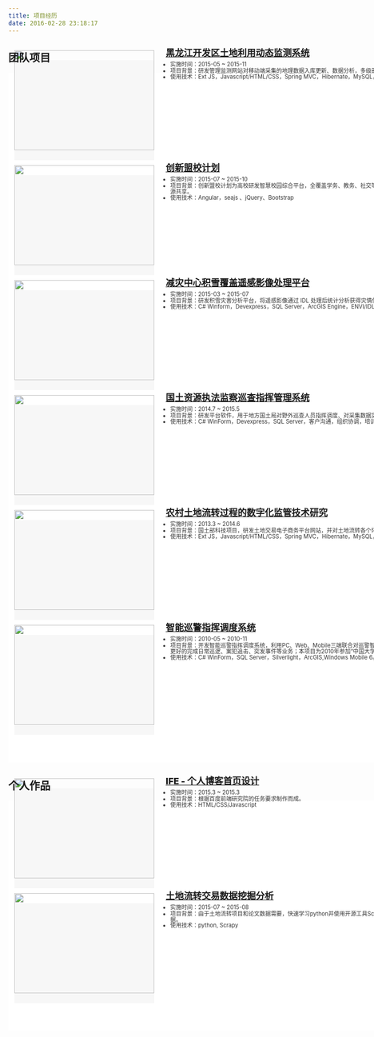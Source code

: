 ```yaml
---
title: 项目经历
date: 2016-02-28 23:18:17
---
```

<!-- <div class="clear-both"></div> -->

## 团队项目
<div class="container-box">
    <div class="gallery-image">
        <img class="image-item" src="http://7xlak7.com1.z0.glb.clouddn.com/blog%2Fimages%2Fprojects%2Flanduse%2Flanduse.jpg">
    </div>
    <div class="gallery-content">
        <a href="http://wucan.cc/projects/landuse.html" target="_blank">黑龙江开发区土地利用动态监测系统</a>
        <div class="item-list">
            <ul>
                <li class="list-h1">实施时间：<span>2015-05 ~ 2015-11</span>
                </li>
                <li class="list-h1">项目背景：<span class="prj-detail">研发管理监测网站对移动端采集的地理数据入库更新、数据分析，多级部门联合管理，辅助决策。</span>
                </li>
                <li class="list-h1">使用技术：<span>Ext JS，Javascript/HTML/CSS，Spring MVC，Hibernate，MySQL，WebGIS。</span>
                </li>
            </ul>
        </div>
        <div class="read-more"><a href="http://wucan.cc/projects/landuse.html" target="_blank">查看详细...</a></div>
    </div>
</div>
<div class="container-box">
    <div class="gallery-image">
        <img class="image-item" src="http://7xlak7.com1.z0.glb.clouddn.com/blog%2Fimages%2Fprojects%2Ftiup%2F1_school.jpg">
    </div>
    <div class="gallery-content">
        <a href="http://wucan.cc/projects/tiup.html" target="_blank">创新盟校计划</a>
        <div class="item-list">
            <ul>
                <li class="list-h1">实施时间：<span>2015-07 ~ 2015-10</span>
                </li>
                <li class="list-h1">项目背景：<span class="prj-detail">创新盟校计划为高校研发智慧校园综合平台，全覆盖学务、教务、社交等学校生活，旨在促进校际信息资源共享。</span>
                </li>
                <li class="list-h1">使用技术：<span>Angular，seajs 、jQuery、Bootstrap</span>
                </li>
            </ul>
        </div>
        <div class="read-more"><a href="http://wucan.cc/projects/tiup.html" target="_blank">查看详细...</a></div>
    </div>
</div>
<div class="container-box">
    <div class="gallery-image">
        <img class="image-item" src="http://7xlak7.com1.z0.glb.clouddn.com/blog%2Fimages%2Fprojects%2Fsnowcover%2Frsimage.jpg">
    </div>
    <div class="gallery-content">
        <a href="http://wucan.cc/projects/snowcover.html" target="_blank">减灾中心积雪覆盖遥感影像处理平台</a>
        <div class="item-list">
            <ul>
                <li class="list-h1">实施时间：<span>2015-03 ~ 2015-07</span>
                </li>
                <li class="list-h1">项目背景：<span class="prj-detail">研发积雪灾害分析平台，将遥感影像通过 IDL 处理后统计分析获得灾情信息，预估灾害情况。</span>
                </li>
                <li class="list-h1">使用技术：<span>C# Winform，Devexpress，SQL Server，ArcGIS Engine，ENVI/IDL，统计模型。</span>
                </li>
            </ul>
        </div>
        <div class="read-more"><a href="http://wucan.cc/projects/snowcover.html" target="_blank">查看详细...</a></div>
    </div>
</div>
<div class="container-box">
    <div class="gallery-image">
        <img class="image-item" src="http://7xlak7.com1.z0.glb.clouddn.com/blog%2Fimages%2Fprojects%2Fzfjc%2Froute.jpg">
    </div>
    <div class="gallery-content">
        <a href="http://wucan.cc/projects/12336.html" target="_blank">国土资源执法监察巡查指挥管理系统</a>
        <div class="item-list">
            <ul>
                <li class="list-h1">实施时间：<span>2014.7 ~ 2015.5</span>
                </li>
                <li class="list-h1">项目背景：<span class="prj-detail">研发平台软件，用于地方国土局对野外巡查人员指挥调度、对采集数据实时统计分析。</span>
                </li>
                <li class="list-h1">使用技术：<span>C# WinForm，Devexpress，SQL Server，客户沟通，组织协调，培训技巧。</span>
                </li>
            </ul>
        </div>
        <div class="read-more"><a href="http://wucan.cc/projects/12336.html" target="_blank">查看详细...</a></div>
    </div>
</div>
<div class="container-box">
    <div class="gallery-image">
        <img class="image-item" src="http://7xlak7.com1.z0.glb.clouddn.com/blog%2Fimages%2Fprojects%2Ftdlz%2Ftrade.jpg">
    </div>
    <div class="gallery-content">
        <a href="http://wucan.cc/projects/tdlz.html" target="_blank">农村土地流转过程的数字化监管技术研究</a>
        <div class="item-list">
            <ul>
                <li class="list-h1">实施时间：<span>2013.3 ~ 2014.6</span>
                </li>
                <li class="list-h1">项目背景：<span class="prj-detail">国土部科技项目，研发土地交易电子商务平台网站，并对土地流转各个环节进行监管。</span>
                </li>
                <li class="list-h1">使用技术：<span>Ext JS，Javascript/HTML/CSS，Spring MVC，Hibernate，MySQL，WebGIS。</span>
                </li>
            </ul>
        </div>
        <div class="read-more"><a href="http://wucan.cc/projects/tdlz.html" target="_blank">查看详细...</a></div>
    </div>
</div>
<div class="container-box">
    <div class="gallery-image">
        <img class="image-item" src="http://7xlak7.com1.z0.glb.clouddn.com/blog%2Fimages%2Fprojects%2Fesri%2Fbuffer.jpg">
    </div>
    <div class="gallery-content">
        <a href="http://wucan.cc/projects/esri.html" target="_blank">智能巡警指挥调度系统</a>
        <div class="item-list">
            <ul>
                <li class="list-h1">实施时间：<span>2010-05 ~ 2010-11</span>
                </li>
                <li class="list-h1">项目背景：<span class="prj-detail">开发智能巡警指挥调度系统，利用PC、Web、Mobile三端联合对巡警智能、合理的进行调度， 辅助巡警更好的完成日常巡逻、案犯追击、突发事件等业务；本项目为2010年参加“中国大学生GIS开发竞赛”的获奖作品。</span>
                </li>
                <li class="list-h1">使用技术：<span>C# WinForm，SQL Server，Silverlight，ArcGIS,Windows Mobile 6。</span>
                </li>
            </ul>
        </div>
        <div class="read-more"><a href="http://wucan.cc/projects/esri.html" target="_blank">查看详细...</a></div>
    </div>
</div>
<div class="clear-both"></div>

## 个人作品

<div class="container-box">
    <div class="gallery-image">
        <img class="image-item" src="http://7xlak7.com1.z0.glb.clouddn.com/blog%2Fimages%2Fsantorini%2Fsantorini.jpg">
    </div>
    <div class="gallery-content">
        <a href="http://wucan.cc/projects/santorini/" target="_blank">IFE - 个人博客首页设计</a>
        <div class="item-list">
            <ul>
                <li class="list-h1">实施时间：<span>2015.3 ~ 2015.3</span>
                </li>
                <li class="list-h1">项目背景：<span class="prj-detail">根据百度前端研究院的任务要求制作而成。</span>
                </li>
                <li class="list-h1">使用技术：<span>HTML/CSS/Javascript</span>
                </li>
            </ul>
        </div>
        <div class="read-more"><a href="http://wucan.cc/projects/santorini/" target="_blank">查看详细...</a></div>
    </div>
</div>
<div class="container-box">
    <div class="gallery-image">
        <img class="image-item" src="http://7xlak7.com1.z0.glb.clouddn.com/blog/images/projects/scrapyData/tuliuwang1.jpg">
    </div>
    <div class="gallery-content">
        <a href="http://wucan.cc/projects/scrapy.html" target="_blank">土地流转交易数据挖掘分析</a>
        <div class="item-list">
            <ul>
                <li class="list-h1">实施时间：<span>2015-07 ~ 2015-08</span>
                </li>
                <li class="list-h1">项目背景：<span class="prj-detail">由于土地流转项目和论文数据需要，快速学习python并使用开源工具Scrapy抓取了土流网的历史交易数据。</span>
                </li>
                <li class="list-h1">使用技术：<span>python, Scrapy</span>
                </li>
            </ul>
        </div>
        <div class="read-more"><a href="http://wucan.cc/projects/scrapy.html" target="_blank">查看详细...</a></div>
    </div>
</div>

<style type="text/css">
.container {
    background-color: #eeeeee;
}

.container-box {
    padding: 5px;
    width: 900px;
    height: 220px;
    background-color: #ffffff;
}

.gallery-image {
    float: left;
    width: 280px;
    height: 200px;
    margin: -30px 7px 7px 7px;
    padding: 0px;
    background-color: #f7f7f7;
}

.image-item {
    width: 280px;
    height: 200px;
    background-size: cover;
    background-repeat: no-repeat;
    margin-top: -20px !important;
}

.gallery-content > a {
    font-size: 18px;
    font-weight: 800;
    margin-left: 10px;
}

.gallery-content {
    margin-top: -50px;
    margin-left: 300px;
    font-size: 0.8em;
    line-height: 1em;
    color: #333333;
}
.prj-detail{
	line-height: 1.3em;
}
.item-list{
	height: 145px;
}
.read-more{
	text-align: right;
	margin-right: 20px;	
	float: right;
}

.clear-both {
    clear: both;
}
</style>
